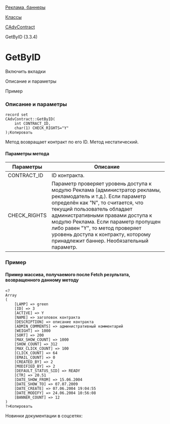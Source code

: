 [Реклама, баннеры](/api_help/advertising/index.php)

[Классы](/api_help/advertising/classes/index.php)

[CAdvContract](/api_help/advertising/classes/cadvcontract/index.php)

GetByID (3.3.4)

GetByID
=======

Включить вкладки

Описание и параметры

Пример

### Описание и параметры

```
record set
CAdvContract::GetByID( 
	int CONTRACT_ID,
	char(1) CHECK_RIGHTS="Y"
);Копировать
```

Метод возвращает контракт по его ID. Метод нестатический.

#### Параметры метода

| Параметры | Описание |
| --- | --- |
| CONTRACT\_ID | ID контракта. |
| CHECK\_RIGHTS | Параметр проверяет уровень доступа к модулю Реклама (администратор рекламы, рекламодатель и т.д.). Если параметр определён как "N", то считается, что текущий пользователь обладает административными правами доступа к модулю Реклама. Если параметр пропущен либо равен "Y", то метод проверяет уровень доступа к контракту, которому принадлежит баннер. Необязательный параметр. |

### Пример

#### Пример массива, получаемого после Fetch результата, возвращенного данному методу

```
<?
Array
(
	[LAMP] => green
	[ID] => 3
	[ACTIVE] => Y
	[NAME] => заголовок контракта
	[DESCRIPTION] => описание контракта
	[ADMIN_COMMENTS] => административный комментарий
	[WEIGHT] => 1000
	[SORT] => 200
	[MAX_SHOW_COUNT] => 1000
	[SHOW_COUNT] => 312
	[MAX_CLICK_COUNT] => 100
	[CLICK_COUNT] => 64
	[EMAIL_COUNT] => 0
	[CREATED_BY] => 2
	[MODIFIED_BY] => 2
	[DEFAULT_STATUS_SID] => READY
	[CTR] => 20.51
	[DATE_SHOW_FROM] => 15.06.2004
	[DATE_SHOW_TO] => 07.07.2009
	[DATE_CREATE] => 07.06.2004 19:04:55
	[DATE_MODIFY] => 24.06.2004 10:56:08
	[BANNER_COUNT] => 12
)
?>Копировать
```

Новинки документации в соцсетях: